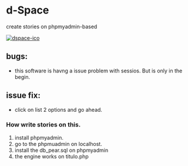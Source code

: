 # d-Space
 create stories on phpmyadmin-based
 
<a href="https://ibb.co/xXrfsY6"><img src="https://i.ibb.co/xXrfsY6/dspace-ico.png" alt="dspace-ico" border="0"></a>

 ## bugs:
 - this software is havng a issue problem with sessios. But is only in the begin. 

 ## issue fix:
 - click on list 2 options and go ahead.

 ### How write stories on this.
 1. install phpmyadmin.
 2. go to the phpmuadmin on localhost.
 3. install the db_pear.sql on phpmyadmin
 4. the engine works on titulo.php
